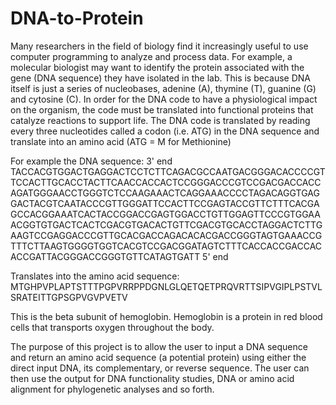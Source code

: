 # DNA-to-Protein

Many researchers in the field of biology find it increasingly useful to use computer programming to analyze and process data. For example, a molecular biologist may want to identify the protein associated with the gene (DNA sequence) they have isolated in the lab.  This is because DNA itself is just a series of nucleobases, adenine (A), thymine (T), guanine (G) and cytosine (C). In order for the DNA code to have a physiological impact on the organism, the code must be translated into functional proteins that catalyze reactions to support life.  The DNA code is translated by reading every three nucleotides called a codon (i.e. ATG) in the DNA sequence and translate into an amino acid (ATG = M for Methionine)

For example the DNA sequence: 
3' end TACCACGTGGACTGAGGACTCCTCTTCAGACGCCAATGACGGGACACCCCGTTCCACTTGCACCTACTTCAACCACCACTCCGGGACCCGTCCGACGACCACCAGATGGGAACCTGGGTCTCCAAGAAACTCAGGAAACCCCTAGACAGGTGAGGACTACGTCAATACCCGTTGGGATTCCACTTCCGAGTACCGTTCTTTCACGAGCCACGGAAATCACTACCGGACCGAGTGGACCTGTTGGAGTTCCCGTGGAAACGGTGTGACTCACTCGACGTGACACTGTTCGACGTGCACCTAGGACTCTTGAAGTCCGAGGACCCGTTGCACGACCAGACACACGACCGGGTAGTGAAACCGTTTCTTAAGTGGGGTGGTCACGTCCGACGGATAGTCTTTCACCACCGACCACACCGATTACGGGACCGGGTGTTCATAGTGATT
5' end

Translates into the amino acid sequence:
MTGHPVPLAPTSTTTPGPVRRPPDGNLGLQETQETPRQVRTTSIPVGIPLPSTVLSRATEITTGPSGPVGVPVETV

This is the beta subunit of hemoglobin. Hemoglobin is a protein in red blood cells that transports oxygen throughout the body.

The purpose of this project is to allow the user to input a DNA sequence and return an amino acid sequence (a potential protein) using either the direct input DNA, its complementary, or reverse sequence. The user can then use the output for DNA functionality studies, DNA or amino acid alignment for phylogenetic analyses and so forth.
